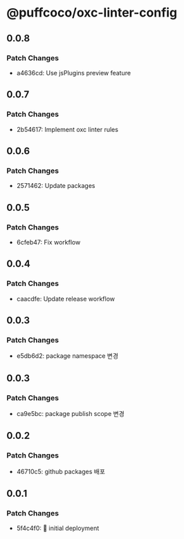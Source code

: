# @puffcoco/oxc-linter-config

## 0.0.8

### Patch Changes

- a4636cd: Use jsPlugins preview feature

## 0.0.7

### Patch Changes

- 2b54617: Implement oxc linter rules

## 0.0.6

### Patch Changes

- 2571462: Update packages

## 0.0.5

### Patch Changes

- 6cfeb47: Fix workflow

## 0.0.4

### Patch Changes

- caacdfe: Update release workflow

## 0.0.3

### Patch Changes

- e5db6d2: package namespace 변경

## 0.0.3

### Patch Changes

- ca9e5bc: package publish scope 변경

## 0.0.2

### Patch Changes

- 46710c5: github packages 배포

## 0.0.1

### Patch Changes

- 5f4c4f0: 🚀 initial deployment
